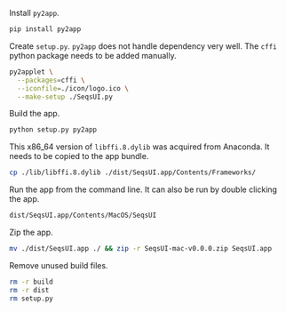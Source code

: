 Install `py2app`.

```zsh
pip install py2app
```

Create `setup.py`.
`py2app` does not handle dependency very well.
The `cffi` python package needs to be added manually.

```zsh
py2applet \
  --packages=cffi \
  --iconfile=./icon/logo.ico \
  --make-setup ./SeqsUI.py
```

Build the app.

```zsh
python setup.py py2app
```

This x86_64 version of `libffi.8.dylib` was acquired from Anaconda.
It needs to be copied to the app bundle.

```zsh
cp ./lib/libffi.8.dylib ./dist/SeqsUI.app/Contents/Frameworks/
```

Run the app from the command line. It can also be run by double clicking the app.

```zsh
dist/SeqsUI.app/Contents/MacOS/SeqsUI
```

Zip the app.

```zsh
mv ./dist/SeqsUI.app ./ && zip -r SeqsUI-mac-v0.0.0.zip SeqsUI.app
```

Remove unused build files.

```zsh
rm -r build
rm -r dist
rm setup.py
```


